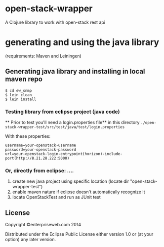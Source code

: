 # open-stack-wrapper

A Clojure library to work with open-stack rest api



# generating and using the java library
(requirements: Maven and Leiningen)

## Generating java library and installing in local maven repo



```
$ cd ew_snmp
$ lein clean
$ lein install
```

### Testing library from eclipse project (java code)

** Prior to test you'll need a login.properties file** in this directory `./open-stack-wrapper-test/src/test/java/test/login.properties`

With these properties:
```
username=your-openstack-username
password=your-openstack-password
url=your-openstack-login-entrypoint(horizon)-include-port(http://8.21.28.222:5000)

```


### Or, directly from eclipse: ....   
1. create new java project using specific location (locate dir "open-stack-wrapper-test")   
2. enable maven nature if eclipse doesn't automatically recognize It   
3. locate OpenStackTest and run as JUnit test



## License

Copyright ©enterpriseweb.com 2014 

Distributed under the Eclipse Public License either version 1.0 or (at
your option) any later version.
